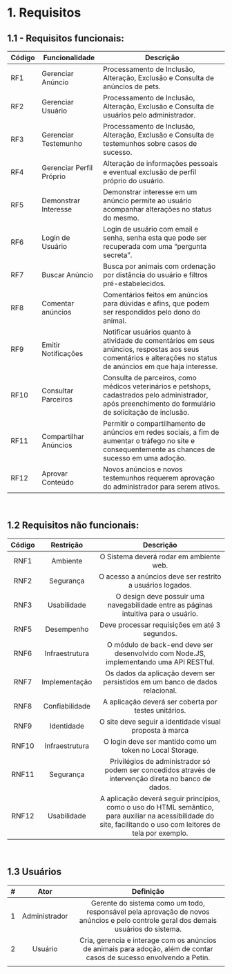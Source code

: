 # 1. Requisitos


## 1.1 - Requisitos funcionais:

| Código | Funcionalidade           | Descrição                                                                                                                                                       |
| ------ | ------------------------ | --------------------------------------------------------------------------------------------------------------------------------------------------------------- |
| RF1    | Gerenciar Anúncio        | Processamento de Inclusão, Alteração, Exclusão e Consulta de anúncios de pets.                                                                                  |
| RF2    | Gerenciar Usuário        | Processamento de Inclusão, Alteração, Exclusão e Consulta de usuários pelo administrador.                                                                       |
| RF3    | Gerenciar Testemunho     | Processamento de Inclusão, Alteração, Exclusão e Consulta de testemunhos sobre casos de sucesso.                                                                |
| RF4    | Gerenciar Perfil Próprio | Alteração de informações pessoais e eventual exclusão de perfil próprio do usuário.                                                                             |
| RF5    | Demonstrar Interesse     | Demonstrar interesse em um anúncio permite ao usuário acompanhar alterações no status do mesmo.                                                                 |
| RF6    | Login de Usuário         | Login de usuário com email e senha, senha esta que pode ser recuperada com uma “pergunta secreta”.                                                              |
| RF7    | Buscar Anúncio           | Busca por animais com ordenação por distância do usuário e filtros pré-estabelecidos.                                                                           |
| RF8    | Comentar anúncios        | Comentários feitos em anúncios para dúvidas e afins, que podem ser respondidos pelo dono do animal.                                                             |
| RF9    | Emitir Notificações      | Notificar usuários quanto à atividade de comentários em seus anúncios, respostas aos seus comentários e alterações no status de anúncios em que haja interesse. |
| RF10   | Consultar Parceiros      | Consulta de parceiros, como médicos veterinários e petshops, cadastrados pelo administrador, após preenchimento do formulário de solicitação de inclusão.       |
| RF11   | Compartilhar Anúncios    | Permitir o compartilhamento de anúncios em redes sociais, a fim de aumentar o tráfego no site e consequentemente as chances de sucesso em uma adoção.           |
| RF12   | Aprovar Conteúdo         | Novos anúncios e novos testemunhos requerem aprovação do administrador para serem ativos.                                                                       |
&nbsp;


## 1.2 Requisitos não funcionais:

| Código |   Restrição    |                                                                            Descrição                                                                             |
| :----: | :------------: | :--------------------------------------------------------------------------------------------------------------------------------------------------------------: |
|  RNF1  |    Ambiente    |                                                             O Sistema deverá rodar em ambiente web.                                                              |
|  RNF2  |   Segurança    |                                                    O acesso a anúncios deve ser restrito a usuários logados.                                                     |
|  RNF3  |  Usabilidade   |                                       O design deve possuir uma navegabilidade entre as páginas intuitiva para o usuário.                                        |
|  RNF5  |   Desempenho   |                                                          Deve processar requisições em até 3 segundos.                                                           |
|  RNF6  | Infraestrutura |                                      O módulo de back-end deve ser desenvolvido com Node.JS, implementando uma API RESTful.                                      |
|  RNF7  | Implementação  |                                           Os dados da aplicação devem ser persistidos em um banco de dados relacional.                                           |
|  RNF8  | Confiabilidade |                                                       A aplicação deverá ser coberta por testes unitários.                                                       |
|  RNF9  |   Identidade   |                                                     O site deve seguir a identidade visual proposta à marca                                                      |
| RNF10  | Infraestrutura |                                                     O login deve ser mantido como um token no Local Storage.                                                     |
| RNF11  |   Segurança    |                              Privilégios de administrador só podem ser concedidos através de intervenção direta no banco de dados.                               |
| RNF12  |  Usabilidade   | A aplicação deverá seguir princípios, como o uso do HTML semântico, para auxiliar na acessibilidade do site, facilitando o uso com leitores de tela por exemplo. |

&nbsp;

## 1.3 Usuários
|  #  |     Ator      |                                                              Definição                                                              |
| :-: | :-----------: | :---------------------------------------------------------------------------------------------------------------------------------: |
|  1  | Administrador | Gerente do sistema como um todo, responsável pela aprovação de novos anúncios e pelo controle geral dos demais usuários do sistema. |
|  2  |    Usuário    |        Cria, gerencia e interage com os anúncios de animais para adoção, além de contar casos de sucesso envolvendo a Petin.        |
|     |               |                                                                                                                                     |
